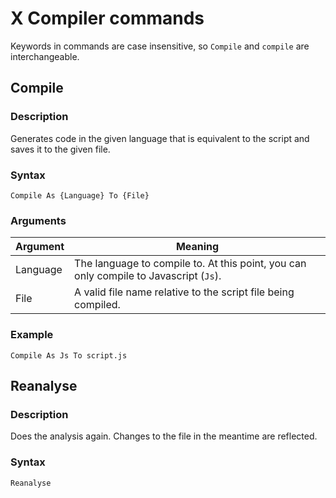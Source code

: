 # X Compiler commands

Keywords in commands are case insensitive, so `Compile` and `compile` are interchangeable.

## Compile

### Description

Generates code in the given language that is equivalent to the script and saves it to the given file.

### Syntax

```
Compile As {Language} To {File}
```

### Arguments

| Argument | Meaning                                                      |
| -------- | ------------------------------------------------------------ |
| Language | The language to compile to. At this point, you can only compile to Javascript (`Js`). |
| File     | A valid file name relative to the script file being compiled. |

### Example

```
Compile As Js To script.js
```

## Reanalyse

### Description

Does the analysis again. Changes to the file in the meantime are reflected.

### Syntax

```
Reanalyse
```

